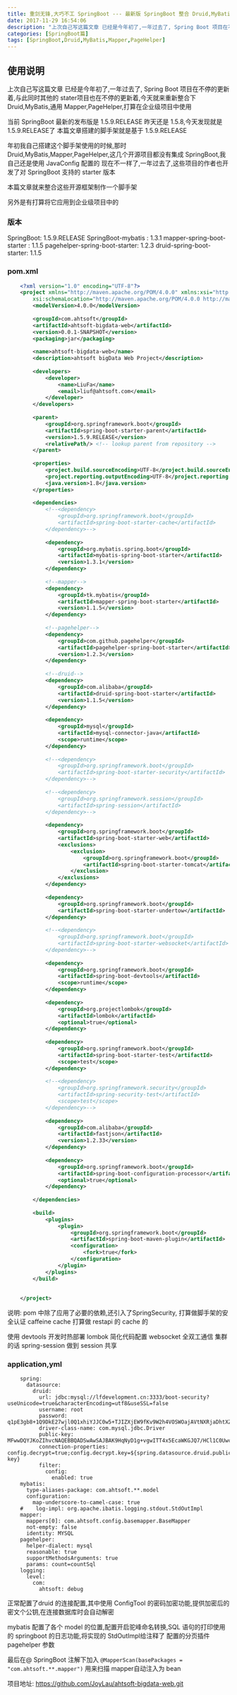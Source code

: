 ```yaml
---
title: 重剑无锋,大巧不工 SpringBoot --- 最新版 SpringBoot 整合 Druid,MyBatis,通用 Mapper,PageHelper的脚手架
date: 2017-11-29 16:54:06
description: "上次自己写这篇文章 已经是今年初了,一年过去了, Spring Boot 项目在不停的更新着,与此同时其他的 stater项目也在不停的更新着,今天就来重新整合下Druid,MyBatis,通用 Mapper,PageHelper,打算在企业级项目中使用"
categories: [SpringBoot篇]
tags: [SpringBoot,Druid,MyBatis,Mapper,PageHelper]
---
```


<!-- more -->

## 使用说明
上次自己写这篇文章 已经是今年初了,一年过去了, Spring Boot 项目在不停的更新着,与此同时其他的 stater项目也在不停的更新着,今天就来重新整合下Druid,MyBatis,通用 Mapper,PageHelper,打算在企业级项目中使用

当前 SpringBoot 最新的发布版是 1.5.9.RELEASE
昨天还是 1.5.8,今天发现就是1.5.9.RELEASE了
本篇文章搭建的脚手架就是基于 1.5.9.RELEASE

年初我自己搭建这个脚手架使用的时候,那时 Druid,MyBatis,Mapper,PageHelper,这几个开源项目都没有集成 SpringBoot,我自己还是使用 JavaConfig 配置的
现在不一样了,一年过去了,这些项目的作者也开发了对 SpringBoot 支持的 starter 版本

本篇文章就来整合这些开源框架制作一个脚手架

另外是有打算将它应用到企业级项目中的
### 版本
SpringBoot: 1.5.9.RELEASE
SpringBoot-mybatis : 1.3.1
mapper-spring-boot-starter : 1.1.5
pagehelper-spring-boot-starter: 1.2.3
druid-spring-boot-starter: 1.1.5

### pom.xml
``` xml
    <?xml version="1.0" encoding="UTF-8"?>
    <project xmlns="http://maven.apache.org/POM/4.0.0" xmlns:xsi="http://www.w3.org/2001/XMLSchema-instance"
    	xsi:schemaLocation="http://maven.apache.org/POM/4.0.0 http://maven.apache.org/xsd/maven-4.0.0.xsd">
    	<modelVersion>4.0.0</modelVersion>
    
    	<groupId>com.ahtsoft</groupId>
    	<artifactId>ahtsoft-bigdata-web</artifactId>
    	<version>0.0.1-SNAPSHOT</version>
    	<packaging>jar</packaging>
    
    	<name>ahtsoft-bigdata-web</name>
    	<description>ahtsoft bigData Web Project</description>
    
    	<developers>
    		<developer>
    			<name>LiuFa</name>
    			<email>liuf@ahtsoft.com</email>
    		</developer>
    	</developers>
    
    	<parent>
    		<groupId>org.springframework.boot</groupId>
    		<artifactId>spring-boot-starter-parent</artifactId>
    		<version>1.5.9.RELEASE</version>
    		<relativePath/> <!-- lookup parent from repository -->
    	</parent>
    
    	<properties>
    		<project.build.sourceEncoding>UTF-8</project.build.sourceEncoding>
    		<project.reporting.outputEncoding>UTF-8</project.reporting.outputEncoding>
    		<java.version>1.8</java.version>
    	</properties>
    
    	<dependencies>
    		<!--<dependency>
    			<groupId>org.springframework.boot</groupId>
    			<artifactId>spring-boot-starter-cache</artifactId>
    		</dependency>-->
    
    		<dependency>
    			<groupId>org.mybatis.spring.boot</groupId>
    			<artifactId>mybatis-spring-boot-starter</artifactId>
    			<version>1.3.1</version>
    		</dependency>
    
            <!--mapper-->
            <dependency>
                <groupId>tk.mybatis</groupId>
                <artifactId>mapper-spring-boot-starter</artifactId>
                <version>1.1.5</version>
            </dependency>
    
            <!--pagehelper-->
            <dependency>
                <groupId>com.github.pagehelper</groupId>
                <artifactId>pagehelper-spring-boot-starter</artifactId>
                <version>1.2.3</version>
            </dependency>
    
            <!--druid-->
            <dependency>
                <groupId>com.alibaba</groupId>
                <artifactId>druid-spring-boot-starter</artifactId>
                <version>1.1.5</version>
            </dependency>
    
            <dependency>
                <groupId>mysql</groupId>
                <artifactId>mysql-connector-java</artifactId>
                <scope>runtime</scope>
            </dependency>
    
    		<!--<dependency>
    			<groupId>org.springframework.boot</groupId>
    			<artifactId>spring-boot-starter-security</artifactId>
    		</dependency>-->
    
    		<!--<dependency>
    			<groupId>org.springframework.session</groupId>
    			<artifactId>spring-session</artifactId>
    		</dependency>-->
    
    		<dependency>
    			<groupId>org.springframework.boot</groupId>
    			<artifactId>spring-boot-starter-web</artifactId>
    			<exclusions>
    				<exclusion>
    					<groupId>org.springframework.boot</groupId>
    					<artifactId>spring-boot-starter-tomcat</artifactId>
    				</exclusion>
    			</exclusions>
    		</dependency>
    
    		<dependency>
    			<groupId>org.springframework.boot</groupId>
    			<artifactId>spring-boot-starter-undertow</artifactId>
    		</dependency>
    
    		<!--<dependency>
    			<groupId>org.springframework.boot</groupId>
    			<artifactId>spring-boot-starter-websocket</artifactId>
    		</dependency>-->
    
    		<dependency>
    			<groupId>org.springframework.boot</groupId>
    			<artifactId>spring-boot-devtools</artifactId>
    			<scope>runtime</scope>
    		</dependency>
    
    		<dependency>
    			<groupId>org.projectlombok</groupId>
    			<artifactId>lombok</artifactId>
    			<optional>true</optional>
    		</dependency>
    
    		<dependency>
    			<groupId>org.springframework.boot</groupId>
    			<artifactId>spring-boot-starter-test</artifactId>
    			<scope>test</scope>
    		</dependency>
    
    		<!--<dependency>
    			<groupId>org.springframework.security</groupId>
    			<artifactId>spring-security-test</artifactId>
    			<scope>test</scope>
    		</dependency>-->
    
    		<dependency>
    			<groupId>com.alibaba</groupId>
    			<artifactId>fastjson</artifactId>
    			<version>1.2.33</version>
    		</dependency>
    
    		<dependency>
    			<groupId>org.springframework.boot</groupId>
    			<artifactId>spring-boot-configuration-processor</artifactId>
    			<optional>true</optional>
    		</dependency>
    
    	</dependencies>
    
    	<build>
    		<plugins>
    			<plugin>
    				<groupId>org.springframework.boot</groupId>
    				<artifactId>spring-boot-maven-plugin</artifactId>
    				<configuration>
    					<fork>true</fork>
    				</configuration>
    			</plugin>
    		</plugins>
    	</build>
    
    
    </project>

```

说明:
pom 中除了应用了必要的依赖,还引入了SpringSecurity, 打算做脚手架的安全认证
caffeine cache 打算做 restapi 的 cache 的

使用 devtools 开发时热部署
lombok 简化代码配置
websocket 全双工通信
集群的话 spring-session 做到 session 共享
### application,yml

``` properties
    spring:
      datasource:
        druid:
          url: jdbc:mysql://lfdevelopment.cn:3333/boot-security?useUnicode=true&characterEncoding=utf8&useSSL=false
          username: root
          password: q1pE3gb8+1Q9DkE27wjl0Q1xhiYJJC0w5+TJIZXjEW9fKv9W2h4VOSWOajAVtNXRjaDhtXZlyWN8SAJPqzNFqg==
          driver-class-name: com.mysql.jdbc.Driver
          public-key: MFwwDQYJKoZIhvcNAQEBBQADSwAwSAJBAK9HqNyD1g+vgwITT4x5EcaWKGJQ7/HCl1C0Uwc8AHPr2y7heJBLGdWtvIKtRKGsn4LCCkyKfVFs87nKKFpJbPECAwEAAQ==
          connection-properties: config.decrypt=true;config.decrypt.key=${spring.datasource.druid.public-key}
          filter:
            config:
              enabled: true
    mybatis:
      type-aliases-package: com.ahtsoft.**.model
      configuration:
        map-underscore-to-camel-case: true
    #    log-impl: org.apache.ibatis.logging.stdout.StdOutImpl
    mapper:
      mappers[0]: com.ahtsoft.config.basemapper.BaseMapper
      not-empty: false
      identity: MYSQL
    pagehelper:
      helper-dialect: mysql
      reasonable: true
      supportMethodsArguments: true
      params: count=countSql
    logging:
      level:
        com:
          ahtsoft: debug

```

正常配置了druid 的连接配置,其中使用 ConfigTool 的密码加密功能,提供加密后的密文个公钥,在连接数据库时会自动解密

mybatis 配置了各个 model 的位置,配置开启驼峰命名转换,SQL 语句的打印使用的 springboot 的日志功能,将实现的 StdOutImpl给注释了
配置的分页插件 pagehelper 参数

最后在@ SpringBoot 注解下加入
`@MapperScan(basePackages = "com.ahtsoft.**.mapper")`
用来扫描 mapper自动注入为 bean

项目地址: https://github.com/JoyLau/ahtsoft-bigdata-web.git